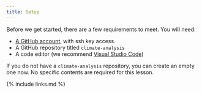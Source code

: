 ```yaml
---
title: Setup
---
```


Before we get started, there are a few requirements to meet. You will need:

* [A GitHub account](https://github.com), with ssh key access.
* A GitHub repository titled `climate-analysis`
* A code editor (we recommend [Visual Studio Code](https://code.visualstudio.com/))

If you do not have a `climate-analysis` repository, you can create an empty one now. No specific contents are required for this lesson.

{% include links.md %}
